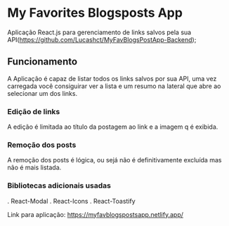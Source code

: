 # My Favorites Blogsposts App

Aplicação React.js para gerenciamento de links salvos pela sua API(https://github.com/Lucashct/MyFavBlogsPostApp-Backend);

## Funcionamento

A Aplicação é capaz de listar todos os links salvos por sua API, uma vez carregada você consiguirar ver a lista e um resumo na lateral que abre ao selecionar um dos links.

### Edição de links

A edição é limitada ao título da postagem ao link e a imagem q é exibida.

### Remoção dos posts

A remoção dos posts é lógica, ou sejá não é definitivamente excluída mas não é mais listada.

### Bibliotecas adicionais usadas

. React-Modal
. React-Icons
. React-Toastify

Link para aplicação: https://myfavblogspostsapp.netlify.app/
